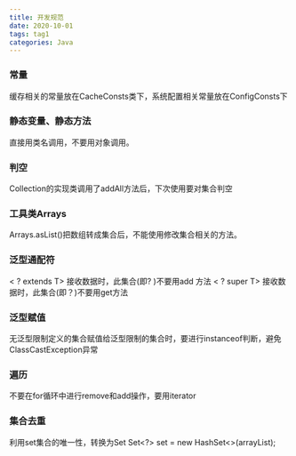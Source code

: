 ```yaml
---
title: 开发规范
date: 2020-10-01
tags: tag1
categories: Java
---
```

### 常量 

缓存相关的常量放在CacheConsts类下，系统配置相关常量放在ConfigConsts下

### 静态变量、静态方法

直接用类名调用，不要用对象调用。 

### 判空
Collection的实现类调用了addAll方法后，下次使用要对集合判空

### 工具类Arrays
Arrays.asList()把数组转成集合后，不能使用修改集合相关的方法。

### 泛型通配符
< ? extends T> 接收数据时，此集合(即? )不要用add 方法
< ? super T> 接收数据时，此集合(即？)不要用get方法

### 泛型赋值
无泛型限制定义的集合赋值给泛型限制的集合时，要进行instanceof判断，避免ClassCastException异常

### 遍历
不要在for循环中进行remove和add操作，要用iterator

### 集合去重
利用set集合的唯一性，转换为Set
Set<?> set = new HashSet<>(arrayList);